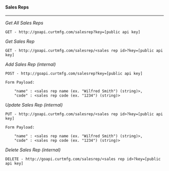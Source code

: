 #### Sales Reps

---

*Get All Sales Reps*

	GET - http://goapi.curtmfg.com/salesrep?key=[public api key]

*Get Sales Rep*

	GET - http://goapi.curtmfg.com/salesrep/<sales rep id>?key=[public api key]

*Add Sales Rep (internal)*

	POST - http://goapi.curtmfg.com/salesrep?key=[public api key]

	Form Payload:

		"name" : <sales rep name (ex. "Wilfred Smith") (string)>,
		"code" : <sales rep code (ex. "1234") (string)>

*Update Sales Rep (internal)*

	PUT - http://goapi.curtmfg.com/salesrep/<sales rep id>?key=[public api key]

	Form Payload:

		"name" : <sales rep name (ex. "Wilfred Smith") (string)>,
		"code" : <sales rep code (ex. "1234") (string)>

*Delete Sales Rep (internal)*

	DELETE - http://goapi.curtmfg.com/salesrep/<sales rep id>?key=[public api key]

